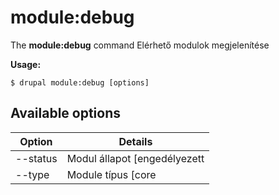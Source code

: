 # module:debug
The **module:debug** command Elérhető modulok megjelenítése

**Usage:**
```
$ drupal module:debug [options] 
```

## Available options
Option | Details
-------|-------------
--status | Modul állapot [engedélyezett|tiltott]
--type | Module típus [core|no-core]
